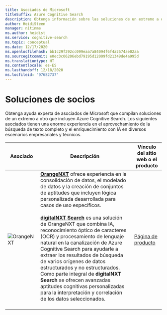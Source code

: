 ```yaml
---
title: Asociados de Microsoft
titleSuffix: Azure Cognitive Search
description: Obtenga información sobre las soluciones de un extremo a otro que incluyen Azure Cognitive Search ofrecidas por asociados de Microsoft.
author: HeidiSteen
manager: nitinme
ms.author: heidist
ms.service: cognitive-search
ms.topic: conceptual
ms.date: 12/17/2020
ms.openlocfilehash: bb1c29f292cc099eaa7a84094f6f4a2674ae02aa
ms.sourcegitcommit: e0ec3c06206ebd79195d12009fd21349de4a995d
ms.translationtype: HT
ms.contentlocale: es-ES
ms.lasthandoff: 12/18/2020
ms.locfileid: "97682737"
---
```

# <a name="partner-solutions"></a>Soluciones de socios

Obtenga ayuda experta de asociados de Microsoft que compilan soluciones de un extremo a otro que incluyen Azure Cognitive Search. Los siguientes asociados tienen una enorme experiencia en el aprovechamiento de la búsqueda de texto completo y el enriquecimiento con IA en diversos escenarios empresariales y técnicos.

| Asociado | Descripción | Vínculo del sitio web o el producto |
|---------|-------------|----------------------|
| ![OrangeNXT](media/resource-partners/orangenxt-beldmerk-boven-160px.png "Logotipo de la compañía") | [**OrangeNXT**](https://orangenxt.com/) ofrece experiencia en la consolidación de datos, el modelado de datos y la creación de conjuntos de aptitudes que incluyen lógica personalizada desarrollada para casos de uso específicos.<br/><br/>[**digitalNXT Search**](https://orangenxt.com/solutions/digitalnxt/digitalnxt-search/) es una solución de OrangeNXT que combina IA, reconocimiento óptico de caracteres (OCR) y procesamiento de lenguaje natural en la canalización de Azure Cognitive Search para ayudarle a extraer los resultados de búsqueda de varios orígenes de datos estructurados y no estructurados. Como parte integral de **digitalNXT Search** se ofrecen avanzadas aptitudes cognitivas personalizadas para la interpretación y correlación de los datos seleccionados.<br/><br/>| [Página de producto](https://orangenxt.com/solutions/digitalnxt/digitalnxt-search/)|

<!-- Review [**digitalNXT** case studies](https://orangenxt.com/solutions/digitalnxt/digitalnxt-search/problems-causes-solutions/) for a closer look at specific solutions. -->